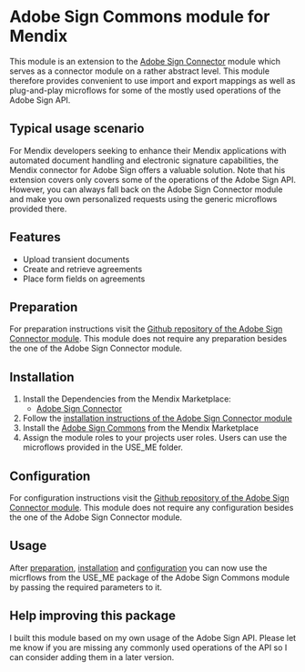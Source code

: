 # Adobe Sign Commons module for Mendix

This module is an extension to the [Adobe Sign Connector](https://github.com/arkani20/AdobeSignConnector) module which serves as a connector module on a rather abstract level. This module therefore provides convenient to use import and export mappings as well as plug-and-play microflows for some of the mostly used operations of the Adobe Sign API.

## Typical usage scenario

For Mendix developers seeking to enhance their Mendix applications with automated document handling and electronic signature capabilities, the Mendix connector for Adobe Sign offers a valuable solution. Note that his extension covers only covers some of the operations of the Adobe Sign API. However, you can always fall back on the Adobe Sign Connector module and make you own personalized requests using the generic microflows provided there.

## Features

- Upload transient documents
- Create and retrieve agreements
- Place form fields on agreements

## Preparation

For preparation instructions visit the [Github repository of the Adobe Sign Connector module](https://github.com/arkani20/AdobeSignConnector#preparation). This module does not require any preparation besides the one of the Adobe Sign Connector module.

## Installation

1. Install the Dependencies from the Mendix Marketplace:
   - [Adobe Sign Connector](https://marketplace.mendix.com/link/component/215590)
2. Follow the [installation instructions of the Adobe Sign Connector module](https://github.com/arkani20/AdobeSignConnector#installation)
3. Install the [Adobe Sign Commons](https://marketplace.mendix.com/link/component/215664) from the Mendix Marketplace
4. Assign the module roles to your projects user roles. Users can use the microflows provided in the USE_ME folder.

## Configuration

For configuration instructions visit the [Github repository of the Adobe Sign Connector module](https://github.com/arkani20/AdobeSignConnector#configuration). This module does not require any configuration besides the one of the Adobe Sign Connector module.

## Usage

After [preparation](#preparation), [installation](#installation) and [configuration](#configuration) you can now use the micrflows from the USE_ME package of the Adobe Sign Commons module by passing the required parameters to it.

## Help improving this package

I built this module based on my own usage of the Adobe Sign API. Please let me know if you are missing any commonly used operations of the API so I can consider adding them in a later version.
